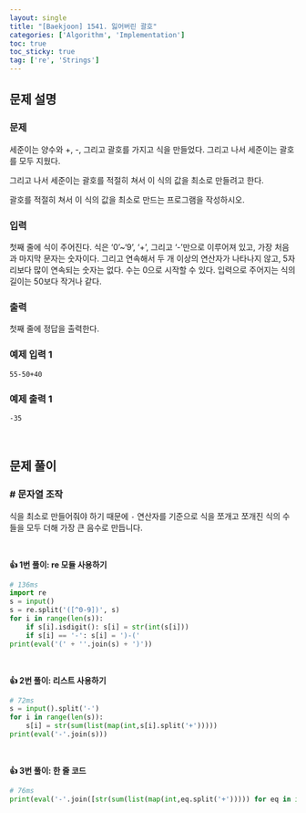 ```yaml
---
layout: single
title: "[Baekjoon] 1541. 잃어버린 괄호"
categories: ['Algorithm', 'Implementation']
toc: true
toc_sticky: true
tag: ['re', 'Strings']
---
```


## 문제 설명

### 문제

세준이는 양수와 +, -, 그리고 괄호를 가지고 식을 만들었다. 그리고 나서 세준이는 괄호를 모두 지웠다.

그리고 나서 세준이는 괄호를 적절히 쳐서 이 식의 값을 최소로 만들려고 한다.

괄호를 적절히 쳐서 이 식의 값을 최소로 만드는 프로그램을 작성하시오.

### 입력

첫째 줄에 식이 주어진다. 식은 ‘0’~‘9’, ‘+’, 그리고 ‘-’만으로 이루어져 있고, 가장 처음과 마지막 문자는 숫자이다. 그리고 연속해서 두 개 이상의 연산자가 나타나지 않고, 5자리보다 많이 연속되는 숫자는 없다. 수는 0으로 시작할 수 있다. 입력으로 주어지는 식의 길이는 50보다 작거나 같다.

### 출력

첫째 줄에 정답을 출력한다.

### 예제 입력 1

```
55-50+40
```

### 예제 출력 1

```
-35
```

<br>

## 문제 풀이

### \# 문자열 조작

식을 최소로 만들어줘야 하기 때문에 `-` 연산자를 기준으로 식을 쪼개고 쪼개진 식의 수들을 모두 더해 가장 큰 음수로 만듭니다. 

<br>

**👍 1번 풀이: re 모듈 사용하기**

```python
# 136ms
import re
s = input()
s = re.split('([^0-9])', s)
for i in range(len(s)):
    if s[i].isdigit(): s[i] = str(int(s[i]))
    if s[i] == '-': s[i] = ')-('
print(eval('(' + ''.join(s) + ')'))
```

<br>

**👍 2번 풀이: 리스트 사용하기**

```python
# 72ms
s = input().split('-')
for i in range(len(s)):
    s[i] = str(sum(list(map(int,s[i].split('+')))))
print(eval('-'.join(s)))
```

<br>

**👍 3번 풀이: 한 줄 코드**

```python
# 76ms
print(eval('-'.join([str(sum(list(map(int,eq.split('+'))))) for eq in input().split('-')])))
```





